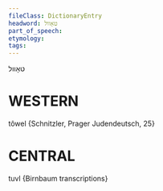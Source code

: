 ```yaml
---
fileClass: DictionaryEntry
headword: טאָוול
part_of_speech: 
etymology: 
tags: 
---
```

טאָוול

WESTERN
========

tôwel  {Schnitzler, Prager Judendeutsch, 25}

CENTRAL
========

tuvl {Birnbaum transcriptions}